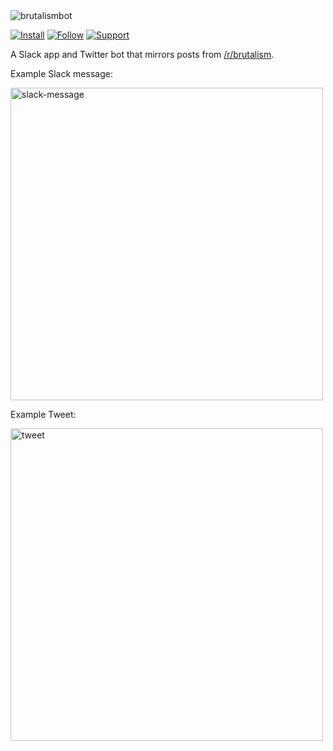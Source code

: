 <img alt="brutalismbot" src="https://brutalismbot.com/docs/banner.png"/>

[![Install](https://img.shields.io/badge/Slack-install-4A154B?logo=slack&style=for-the-badge)](https://slack.com/apps/AH0KW28C9-brutalismbot)
[![Follow](https://img.shields.io/badge/Twitter-follow-1DA1F2?logo=twitter&logoColor=white&style=for-the-badge)](https://twitter.com/brutalismbot)
[![Support](https://img.shields.io/badge/Ko–Fi-Buy%20Me%20A%20Coffee-F58D8C?logo=buymeacoffee&logoColor=white&style=for-the-badge)](https://ko-fi.com/smallweirdnumber)

A Slack app and Twitter bot that mirrors posts from [/r/brutalism](https://www.reddit.com/r/brutalism/new).

Example Slack message:

<img alt="slack-message" src="https://brutalismbot.com/docs/slack-message.png" width="500"/>

Example Tweet:

<img alt="tweet" src="https://brutalismbot.com/docs/tweet.png" width="500"/>
